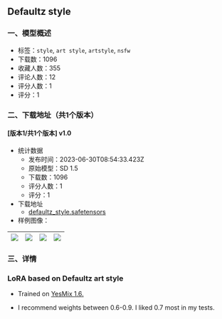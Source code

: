 ## Defaultz style
### 一、模型概述

- 标签：`style`, `art style`, `artstyle`, `nsfw`
- 下载数：1096
- 收藏人数：355
- 评论人数：12
- 评分人数：1
- 评分：1

### 二、下载地址（共1个版本）

#### [版本1/共1个版本] v1.0

- 统计数据
  - 发布时间：2023-06-30T08:54:33.423Z
  - 原始模型：SD 1.5
  - 下载数：1096
  - 评分人数：1
  - 评分：1
- 下载地址
  - [defaultz_style.safetensors](https://civitai.com/api/download/models/39895)
- 样例图像：

| <img src="https://image.civitai.com/xG1nkqKTMzGDvpLrqFT7WA/ce401f78-b597-420c-e0cc-26f9a657d900/width=450/441818.jpeg" /> | <img src="https://image.civitai.com/xG1nkqKTMzGDvpLrqFT7WA/3b4d0351-b4db-4bab-a4cf-fd3c57d78d00/width=450/441821.jpeg" /> | <img src="https://image.civitai.com/xG1nkqKTMzGDvpLrqFT7WA/8738925e-b5b7-4950-0ed1-681818f26200/width=450/441814.jpeg" /> | <img src="https://image.civitai.com/xG1nkqKTMzGDvpLrqFT7WA/e8a4e614-e47f-473c-f9eb-cb133dcbc100/width=450/441826.jpeg" /> |
| ---- | ---- | ---- | ---- |


### 三、详情
<h3 id="heading-5">LoRA based on Defaultz art style</h3><ul><li><p>Trained on <a target="_blank" rel="ugc" href="https://civitai.com/models/9139/yesmix">YesMix 1.6.</a></p></li><li><p>I recommend weights between 0.6-0.9. I liked 0.7 most in my tests.</p><p></p></li></ul>
